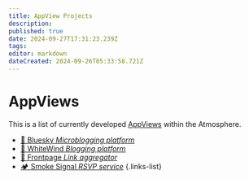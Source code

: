 ```yaml
---
title: AppView Projects
description: 
published: true
date: 2024-09-27T17:31:23.239Z
tags: 
editor: markdown
dateCreated: 2024-09-26T05:33:58.721Z
---
```


# AppViews
This is a list of currently developed [AppViews](/AT_Protocol/Core_Components/AppView) within the Atmosphere.
- [🦋 Bluesky *Microblogging platform*](/Current_Projects/AppViews/Bluesky)
- [💨 WhiteWind *Blogging platform*](/Current_Projects/AppViews/WhiteWind)
- [📰 Frontpage *Link aggregator*](/Current_Projects/AppViews/Frontpagee)
- [🏕️ Smoke Signal *RSVP service*](/Current_Projects/AppViews/Smoke_Signal)
{.links-list}